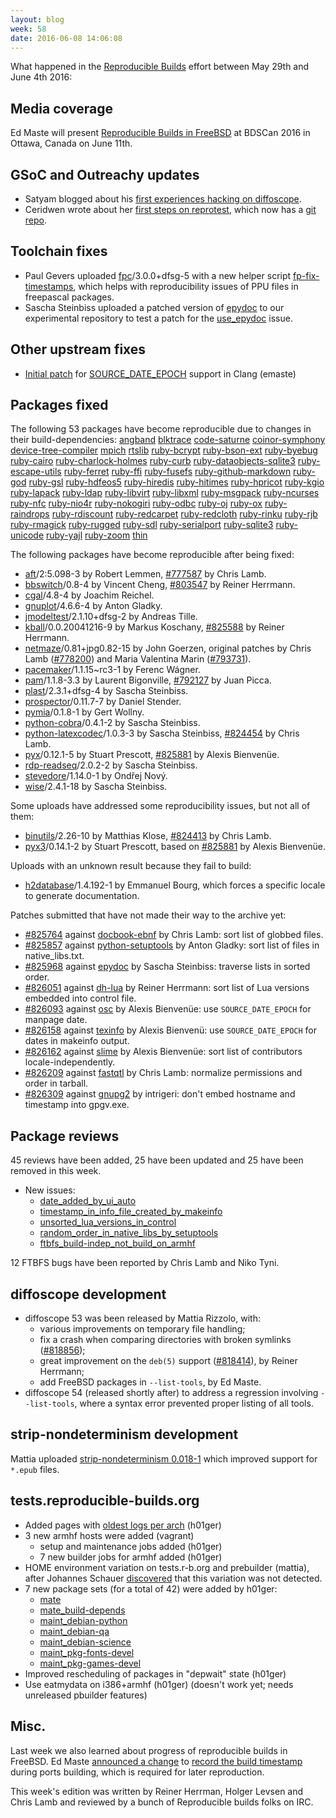 ```yaml
---
layout: blog
week: 58
date: 2016-06-08 14:06:08
---
```


What happened in the [Reproducible
Builds](https://wiki.debian.org/ReproducibleBuilds) effort between May 29th and June 4th 2016:

Media coverage
--------------

Ed Maste will present [Reproducible Builds in FreeBSD](https://www.bsdcan.org/2016/schedule/events/714.en.html) at BDSCan 2016 in Ottawa, Canada on June 11th.

GSoC and Outreachy updates
--------------------------

- Satyam blogged about his [first experiences hacking on diffoscope](https://satyamz.github.io/blog/2016/06/02/gsoc-2016-week-1-reproducible-builds-in-debian/).
- Ceridwen wrote about her [first steps on reprotest](https://reproducible.alioth.debian.org/blog/posts/people/ceridwen/reprotest_week1/), which now has a [git repo](https://anonscm.debian.org/git/reproducible/reprotest.git).

Toolchain fixes
---------------

 * Paul Gevers uploaded [fpc](https://tracker.debian.org/pkg/fpc)/3.0.0+dfsg-5 with a new helper script [fp-fix-timestamps](https://anonscm.debian.org/cgit/pkg-pascal/fpc.git/tree/debian/fp-fix-timestamps.txt), which helps with reproducibility issues of PPU files in freepascal packages.
 * Sascha Steinbiss uploaded a patched version of [epydoc](https://tracker.debian.org/pkg/epydoc) to our experimental repository to test a patch for the [use_epydoc](https://tests.reproducible-builds.org/issues/unstable/use_epydoc_issue.html) issue.


Other upstream fixes
--------------------

- [Initial patch](https://reviews.llvm.org/D20791) for [SOURCE_DATE_EPOCH](https://reproducible-builds.org/specs/source-date-epoch/) support in Clang (emaste)

Packages fixed
--------------

The following 53 packages have become reproducible due to changes in their
build-dependencies:
[angband](https://tracker.debian.org/pkg/angband)
[blktrace](https://tracker.debian.org/pkg/blktrace)
[code-saturne](https://tracker.debian.org/pkg/code-saturne)
[coinor-symphony](https://tracker.debian.org/pkg/coinor-symphony)
[device-tree-compiler](https://tracker.debian.org/pkg/device-tree-compiler)
[mpich](https://tracker.debian.org/pkg/mpich)
[rtslib](https://tracker.debian.org/pkg/rtslib)
[ruby-bcrypt](https://tracker.debian.org/pkg/ruby-bcrypt)
[ruby-bson-ext](https://tracker.debian.org/pkg/ruby-bson-ext)
[ruby-byebug](https://tracker.debian.org/pkg/ruby-byebug)
[ruby-cairo](https://tracker.debian.org/pkg/ruby-cairo)
[ruby-charlock-holmes](https://tracker.debian.org/pkg/ruby-charlock-holmes)
[ruby-curb](https://tracker.debian.org/pkg/ruby-curb)
[ruby-dataobjects-sqlite3](https://tracker.debian.org/pkg/ruby-dataobjects-sqlite3)
[ruby-escape-utils](https://tracker.debian.org/pkg/ruby-escape-utils)
[ruby-ferret](https://tracker.debian.org/pkg/ruby-ferret)
[ruby-ffi](https://tracker.debian.org/pkg/ruby-ffi)
[ruby-fusefs](https://tracker.debian.org/pkg/ruby-fusefs)
[ruby-github-markdown](https://tracker.debian.org/pkg/ruby-github-markdown)
[ruby-god](https://tracker.debian.org/pkg/ruby-god)
[ruby-gsl](https://tracker.debian.org/pkg/ruby-gsl)
[ruby-hdfeos5](https://tracker.debian.org/pkg/ruby-hdfeos5)
[ruby-hiredis](https://tracker.debian.org/pkg/ruby-hiredis)
[ruby-hitimes](https://tracker.debian.org/pkg/ruby-hitimes)
[ruby-hpricot](https://tracker.debian.org/pkg/ruby-hpricot)
[ruby-kgio](https://tracker.debian.org/pkg/ruby-kgio)
[ruby-lapack](https://tracker.debian.org/pkg/ruby-lapack)
[ruby-ldap](https://tracker.debian.org/pkg/ruby-ldap)
[ruby-libvirt](https://tracker.debian.org/pkg/ruby-libvirt)
[ruby-libxml](https://tracker.debian.org/pkg/ruby-libxml)
[ruby-msgpack](https://tracker.debian.org/pkg/ruby-msgpack)
[ruby-ncurses](https://tracker.debian.org/pkg/ruby-ncurses)
[ruby-nfc](https://tracker.debian.org/pkg/ruby-nfc)
[ruby-nio4r](https://tracker.debian.org/pkg/ruby-nio4r)
[ruby-nokogiri](https://tracker.debian.org/pkg/ruby-nokogiri)
[ruby-odbc](https://tracker.debian.org/pkg/ruby-odbc)
[ruby-oj](https://tracker.debian.org/pkg/ruby-oj)
[ruby-ox](https://tracker.debian.org/pkg/ruby-ox)
[ruby-raindrops](https://tracker.debian.org/pkg/ruby-raindrops)
[ruby-rdiscount](https://tracker.debian.org/pkg/ruby-rdiscount)
[ruby-redcarpet](https://tracker.debian.org/pkg/ruby-redcarpet)
[ruby-redcloth](https://tracker.debian.org/pkg/ruby-redcloth)
[ruby-rinku](https://tracker.debian.org/pkg/ruby-rinku)
[ruby-rjb](https://tracker.debian.org/pkg/ruby-rjb)
[ruby-rmagick](https://tracker.debian.org/pkg/ruby-rmagick)
[ruby-rugged](https://tracker.debian.org/pkg/ruby-rugged)
[ruby-sdl](https://tracker.debian.org/pkg/ruby-sdl)
[ruby-serialport](https://tracker.debian.org/pkg/ruby-serialport)
[ruby-sqlite3](https://tracker.debian.org/pkg/ruby-sqlite3)
[ruby-unicode](https://tracker.debian.org/pkg/ruby-unicode)
[ruby-yajl](https://tracker.debian.org/pkg/ruby-yajl)
[ruby-zoom](https://tracker.debian.org/pkg/ruby-zoom)
[thin](https://tracker.debian.org/pkg/thin)

The following packages have become reproducible after being fixed:

 * [aft](https://tracker.debian.org/pkg/aft)/2:5.098-3 by Robert Lemmen, [#777587](https://bugs.debian.org/777587) by Chris Lamb.
 * [bbswitch](https://tracker.debian.org/pkg/bbswitch)/0.8-4 by Vincent Cheng, [#803547](https://bugs.debian.org/803547) by Reiner Herrmann.
 * [cgal](https://tracker.debian.org/pkg/cgal)/4.8-4 by Joachim Reichel.
 * [gnuplot](https://tracker.debian.org/pkg/gnuplot)/4.6.6-4 by Anton Gladky.
 * [jmodeltest](https://tracker.debian.org/pkg/jmodeltest)/2.1.10+dfsg-2 by Andreas Tille.
 * [kball](https://tracker.debian.org/pkg/kball)/0.0.20041216-9 by Markus Koschany, [#825588](https://bugs.debian.org/825588) by Reiner Herrmann.
 * [netmaze](https://tracker.debian.org/pkg/netmaze)/0.81+jpg0.82-15 by John Goerzen, original patches by Chris Lamb ([#778200](https://bugs.debian.org/778200)) and Maria Valentina Marin ([#793731](https://bugs.debian.org/793731)).
 * [pacemaker](https://tracker.debian.org/pkg/pacemaker)/1.1.15~rc3-1 by Ferenc Wágner.
 * [pam](https://tracker.debian.org/pkg/pam)/1.1.8-3.3 by Laurent Bigonville, [#792127](https://bugs.debian.org/792127) by Juan Picca.
 * [plast](https://tracker.debian.org/pkg/plast)/2.3.1+dfsg-4 by Sascha Steinbiss.
 * [prospector](https://tracker.debian.org/pkg/prospector)/0.11.7-7 by Daniel Stender.
 * [pymia](https://tracker.debian.org/pkg/pymia)/0.1.8-1 by Gert Wollny.
 * [python-cobra](https://tracker.debian.org/pkg/python-cobra)/0.4.1-2 by Sascha Steinbiss.
 * [python-latexcodec](https://tracker.debian.org/pkg/python-latexcodec)/1.0.3-3 by Sascha Steinbiss, [#824454](https://bugs.debian.org/824454) by Chris Lamb.
 * [pyx](https://tracker.debian.org/pkg/pyx)/0.12.1-5 by Stuart Prescott, [#825881](https://bugs.debian.org/825881) by Alexis Bienvenüe.
 * [rdp-readseq](https://tracker.debian.org/pkg/rdp-readseq)/2.0.2-2 by Sascha Steinbiss.
 * [stevedore](https://tracker.debian.org/pkg/stevedore)/1.14.0-1 by Ondřej Nový.
 * [wise](https://tracker.debian.org/pkg/wise)/2.4.1-18 by Sascha Steinbiss.

Some uploads have addressed some reproducibility issues, but not all of them:

 * [binutils](https://tracker.debian.org/pkg/binutils)/2.26-10 by Matthias Klose, [#824413](https://bugs.debian.org/824413) by Chris Lamb.
 * [pyx3](https://tracker.debian.org/pkg/pyx3)/0.14.1-2 by Stuart Prescott, based on [#825881](https://bugs.debian.org/825881) by Alexis Bienvenüe.

Uploads with an unknown result because they fail to build:

 * [h2database](https://tracker.debian.org/pkg/h2database)/1.4.192-1 by Emmanuel Bourg, which forces a specific locale to generate documentation.

Patches submitted that have not made their way to the archive yet:

 * [#825764](https://bugs.debian.org/825764) against [docbook-ebnf](https://tracker.debian.org/pkg/docbook-ebnf) by Chris Lamb: sort list of globbed files.
 * [#825857](https://bugs.debian.org/825857) against [python-setuptools](https://tracker.debian.org/pkg/python-setuptools) by Anton Gladky: sort list of files in native_libs.txt.
 * [#825968](https://bugs.debian.org/825968) against [epydoc](https://tracker.debian.org/pkg/epydoc) by Sascha Steinbiss: traverse lists in sorted order.
 * [#826051](https://bugs.debian.org/826051) against [dh-lua](https://tracker.debian.org/pkg/dh-lua) by Reiner Herrmann: sort list of Lua versions embedded into control file.
 * [#826093](https://bugs.debian.org/826093) against [osc](https://tracker.debian.org/pkg/osc) by Alexis Bienvenüe: use `SOURCE_DATE_EPOCH` for manpage date.
 * [#826158](https://bugs.debian.org/826158) against [texinfo](https://tracker.debian.org/pkg/texinfo) by Alexis Bienvenü: use `SOURCE_DATE_EPOCH` for dates in makeinfo output.
 * [#826162](https://bugs.debian.org/826162) against [slime](https://tracker.debian.org/pkg/slime) by Alexis Bienvenüe: sort list of contributors locale-independently.
 * [#826209](https://bugs.debian.org/826209) against [fastqtl](https://tracker.debian.org/pkg/fastqtl) by Chris Lamb: normalize permissions and order in tarball.
 * [#826309](https://bugs.debian.org/826309) against [gnupg2](https://tracker.debian.org/pkg/gnupg2) by intrigeri: don't embed hostname and timestamp into gpgv.exe.

Package reviews
---------------

45 reviews have been added, 25 have been updated and 25 have been removed in this week.

 * New issues:
   * [date_added_by_ui_auto](https://tests.reproducible-builds.org/issues/unstable/date_added_by_ui_auto_issue.html)
   * [timestamp_in_info_file_created_by_makeinfo](https://tests.reproducible-builds.org/issues/unstable/timestamp_in_info_file_created_by_makeinfo_issue.html)
   * [unsorted_lua_versions_in_control](https://tests.reproducible-builds.org/issues/unstable/unsorted_lua_versions_in_control_issue.html)
   * [random_order_in_native_libs_by_setuptools](https://tests.reproducible-builds.org/issues/unstable/random_order_in_native_libs_by_setuptools_issue.html)
   * [ftbfs_build-indep_not_build_on_armhf](https://tests.reproducible-builds.org/issues/unstable/ftbfs_build-indep_not_build_on_armhf_issue.html)

12 FTBFS bugs have been reported by Chris Lamb and Niko Tyni.

diffoscope development
----------------------

- diffoscope 53 was been released by Mattia Rizzolo, with:
  - various improvements on temporary file handling;
  - fix a crash when comparing directories with broken symlinks ([#818856](https://bugs.debian.org/818856));
  - great improvement on the `deb(5)` support ([#818414](https://bugs.debian.org/818414)), by Reiner Herrmann;
  - add FreeBSD packages in `--list-tools`, by Ed Maste.
- diffoscope 54 (released shortly after) to address a regression involving
  `--list-tools`, where a syntax error prevented proper listing of all tools.

strip-nondeterminism development
--------------------------------

Mattia uploaded [strip-nondeterminism 0.018-1](https://tracker.debian.org/news/772183) which improved support for `*.epub` files.


tests.reproducible-builds.org
-----------------------------

- Added pages with [oldest logs per arch](https://tests.reproducible-builds.org/index_amd64_oldies.html) (h01ger)
- 3 new armhf hosts were added (vagrant)
    - setup and maintenance jobs added (h01ger)
    - 7 new builder jobs for armhf added (h01ger)
- HOME environment variation on tests.r-b.org and prebuilder (mattia), after Johannes Schauer [discovered](https://lists.alioth.debian.org/pipermail/reproducible-builds/Week-of-Mon-20160530/005635.html) that this variation was not detected.
- 7 new package sets (for a total of 42) were added by h01ger:
    - [mate](https://tests.reproducible-builds.org/unstable/i386/pkg_set_mate.html)
    - [mate_build-depends](https://tests.reproducible-builds.org/unstable/i386/pkg_set_mate_build-depends.html)
    - [maint_debian-python](https://tests.reproducible-builds.org/unstable/i386/pkg_set_maint_debian-python.html)
    - [maint_debian-qa](https://tests.reproducible-builds.org/unstable/i386/pkg_set_maint_debian-qa.html)
    - [maint_debian-science](https://tests.reproducible-builds.org/unstable/i386/pkg_set_maint_debian-science.html)
    - [maint_pkg-fonts-devel](https://tests.reproducible-builds.org/unstable/i386/pkg_set_maint_pkg-fonts-devel.html)
    - [maint_pkg-games-devel](https://tests.reproducible-builds.org/unstable/i386/pkg_set_maint_pkg-games-devel.html)
- Improved rescheduling of packages in "depwait" state (h01ger)
- Use eatmydata on i386+armhf (h01ger) (doesn't work yet; needs unreleased pbuilder features)


Misc.
-----

Last week we also learned about progress of reproducible builds in FreeBSD. Ed Maste [announced a change](https://lists.freebsd.org/pipermail/freebsd-ports/2016-May/103183.html) to [record the build timestamp](https://lists.freebsd.org/pipermail/svn-ports-all/2016-May/124245.html) during ports building, which is required for later reproduction.


This week's edition was written by Reiner Herrman, Holger Levsen and Chris Lamb and reviewed by a bunch of Reproducible builds folks on IRC.
